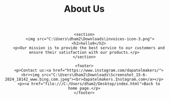<!DOCTYPE html>
<html lang="en">
<head>
    <meta charset="UTF-8">
    <meta name="viewport" content="width=device-width, initial-scale=1.0">
    <title>About Us</title>
</head>
<body align="center">
    <header>
        <h1>About Us</h1>
    </header>
    
    <section>
         <img src="C:\Users\dham2\Downloads\invoices-icon-3.png">
        <h2>hello9</h2>
        <p>Our mission is to provide the best service to our customers and ensure their satisfaction with our products.</p>
    </section>
    
    <footer>
        <p>Contact us:<a href="https://www.instagram.com/dapatelmakers/"><br><img src="C:\Users\dham2\Downloads\Screenshot_15-6-2024_18142_www.bing.com.jpeg"><br>dapatelmakers.Instagram.com</a></p>
        <p><a href="file:///C:/Users/dham2/Desktop/index.html">Back to home page.</p>
    </footer>
</body>
</html>
